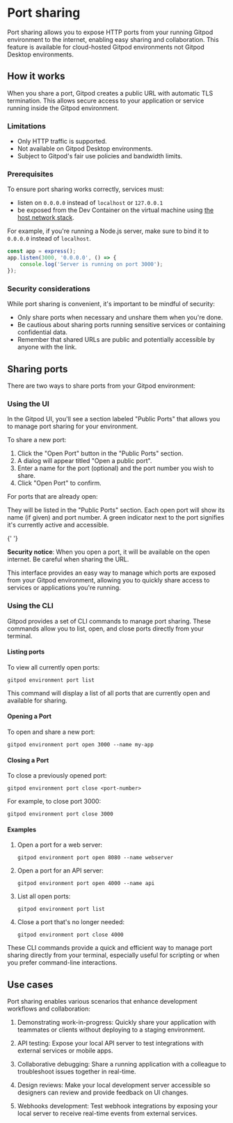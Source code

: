 # Port sharing

Port sharing allows you to expose HTTP ports from your running Gitpod environment to the internet, enabling easy sharing and collaboration. This feature is available for cloud-hosted Gitpod environments not Gitpod Desktop environments.

## How it works

When you share a port, Gitpod creates a public URL with automatic TLS termination. This allows secure access to your application or service running inside the Gitpod environment.

### Limitations

* Only HTTP traffic is supported.
* Not available on Gitpod Desktop environments.
* Subject to Gitpod's fair use policies and bandwidth limits.

### Prerequisites

To ensure port sharing works correctly, services must:

* listen on `0.0.0.0` instead of `localhost` or `127.0.0.1`
* be exposed from the Dev Container on the virtual machine using [the host network stack](/flex/configuration/devcontainer/getting-started#host-network-stack).

For example, if you're running a Node.js server, make sure to bind it to `0.0.0.0` instead of `localhost`.

```javascript
const app = express();
app.listen(3000, '0.0.0.0', () => {
	console.log('Server is running on port 3000');
});
```

### Security considerations

While port sharing is convenient, it's important to be mindful of security:

* Only share ports when necessary and unshare them when you're done.
* Be cautious about sharing ports running sensitive services or containing confidential data.
* Remember that shared URLs are public and potentially accessible by anyone with the link.

## Sharing ports

There are two ways to share ports from your Gitpod environment:

### Using the UI

In the Gitpod UI, you'll see a section labeled "Public Ports" that allows you to manage port sharing for your environment.

To share a new port:

1. Click the "Open Port" button in the "Public Ports" section.
2. A dialog will appear titled "Open a public port".
3. Enter a name for the port (optional) and the port number you wish to share.
4. Click "Open Port" to confirm.

For ports that are already open:

They will be listed in the "Public Ports" section. Each open port will show its name (if given) and port number. A green indicator next to the port signifies it's currently active and accessible.

<Warning>
  {' '}

  **Security notice**: When you open a port, it will be available on the open internet.
  Be careful when sharing the URL.
</Warning>

This interface provides an easy way to manage which ports are exposed from your Gitpod environment, allowing you to quickly share access to services or applications you're running.

### Using the CLI

Gitpod provides a set of CLI commands to manage port sharing. These commands allow you to list, open, and close ports directly from your terminal.

#### Listing ports

To view all currently open ports:

```
gitpod environment port list
```

This command will display a list of all ports that are currently open and available for sharing.

#### Opening a Port

To open and share a new port:

```
gitpod environment port open 3000 --name my-app
```

#### Closing a Port

To close a previously opened port:

```
gitpod environment port close <port-number>
```

For example, to close port 3000:

```
gitpod environment port close 3000
```

#### Examples

1. Open a port for a web server:

   ```
   gitpod environment port open 8080 --name webserver
   ```

2. Open a port for an API server:

   ```
   gitpod environment port open 4000 --name api
   ```

3. List all open ports:

   ```
   gitpod environment port list
   ```

4. Close a port that's no longer needed:
   ```
   gitpod environment port close 4000
   ```

These CLI commands provide a quick and efficient way to manage port sharing directly from your terminal, especially useful for scripting or when you prefer command-line interactions.

## Use cases

Port sharing enables various scenarios that enhance development workflows and collaboration:

1. Demonstrating work-in-progress: Quickly share your application with teammates or clients without deploying to a staging environment.

2. API testing: Expose your local API server to test integrations with external services or mobile apps.

3. Collaborative debugging: Share a running application with a colleague to troubleshoot issues together in real-time.

4. Design reviews: Make your local development server accessible so designers can review and provide feedback on UI changes.

5. Webhooks development: Test webhook integrations by exposing your local server to receive real-time events from external services.
